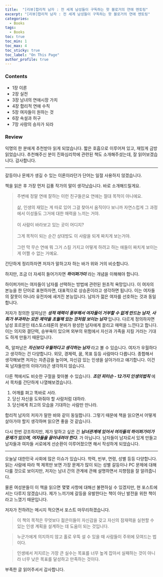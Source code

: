 ```yaml
---
title:  "[리뷰]합리적 남자 : 전 세계 남성들이 구독하는 핫 블로거의 연애 멘토링"
excerpt: "[리뷰]합리적 남자 : 전 세계 남성들이 구독하는 핫 블로거의 연애 멘토링"
categories:
  - Books
tags:
  - Books
toc: true
toc_min: 1
toc_max: 4
toc_sticky: true
toc_label: "On This Page"
author_profile: true
---
```


### Contents

* 1장 이론
* 2장 실전
* 3장 남녀의 연애시장 가치
* 4장 합리적 연애 수칙
* 5장 여자들이 원하는 것
* 6장 속설과 허구
* 7장 사랑의 승자가 되라

### Review

익명의 한 분에게 추천받아 읽게 되었습니다. 짧은 호흡으로 이루어져 있고, 재밌게 금방 읽었습니다. 추천해주신 분이 진화심리학에 관련된 책도 소개해주셨는데, 잘 읽어보겠습니다. 감사합니다.

---

갈등이나 문제가 생길 수 있는 이론이라던가 단어는 일절 사용하지 않겠습니다.

책을 읽은 후 가장 먼저 김풍 작가의 말이 생각났습니다. 바로 소개해드릴게요.

> 주변에 정말 연애 잘하는 이런 친구들은요 연애는 절대 목적이 아니에요.<br/><br/>삶, 인생의 재밌는 게 따로 있어 그걸 찾아서 움직이다 보니까 자연스럽게 그 과정에서 이성들도 그거에 대한 매력을 느끼는 거야.<br/><br/>이 사람이 바라보고 있는 곳이 어디지?<br/><br/>그게 목적이 되는 순간 상대방도 이 사람을 되게 짜치게 보는거야.<br/><br/>그런 막 무슨 연애 뭐 그거 스킬 가지고 어떻게 하려고 하는 애들이 짜치게 보이는 게 어쩔 수 없는 거예요.

간단하게 정리하자면 저자가 말하고자 하는 바가 위와 거의 비슷합니다.

하지만, 조금 더 자세히 들어가자면 ***하이퍼가미*** 라는 개념을 이해해야 합니다.

하이퍼가미는 여자들이 남자를 선택하는 방법에 관련된 원초적 욕망입니다. 이 여자의 본능을 한 단어로 표현하자면, 대표적으로 상승혼이라고 생각하면 됩니다. 이는 여자들의 잘못이 아니라 유전자에 새겨진 본능입니다. 남자가 젊은 여자를 선호하는 것과 동일합니다.

저자가 정의한 알파남은 ***성적 매력이 풍부해서 여자들이 거부할 수 없게 만드는 남자***, ***사회가 부과하는 모든 제약을 초월해 있는 것처럼 보이는 남자*** 입니다. 다르게 정의하자면 남성 호르몬인 테스토스테론의 분비가 왕성한 남자에게 끌리고 매력을 느낀다고 합니다. 이는 의지와 결단력, 승부욕이 있으며 외부의 위험에서 자신과 가족을 지킬 거라는 기대도 하게 만들기 때문입니다.

즉, 알파남은 ***자신보다 우월하다고 생각하는 남자*** 라고 볼 수 있습니다. 여자가 우월하다고 생각하는 건 다양합니다. 외모, 경제력, 꿈, 목표 등등 사람마다 다릅니다. 종합해서 생각해보면 저자는 자존감을 높이며, 자신감 있는 인생을 살아가라고 얘기합니다. 이건 꼭 남자들만의 이야기라곤 생각하지 않습니다.

다른 책에서도 비슷한 구절을 찾아볼 수 있습니다. ***조던 피터슨 - 12가지 인생의법칙*** 에서 목차를 간단하게 나열해보겠습니다.

1. 어깨를 펴고 똑바로 서라.
2. 당신 자신을 도와줘야 할 사람처럼 대하라.
3. 당신에게 최고의 모습을 기대하는 사람만 만나라.

합리적 남자의 저자가 말한 바와 같이 동일합니다. 그렇기 때문에 책을 읽으면서 어떻게 살아가야 할지 생각하며 읽으면 좋을 것 같습니다.

다시 한번 강조하지만, 제가 말하고 싶은 건 ***남녀관계에 있어서 여자들의 하이퍼가미가 문제가 있으며, 여자들을 끌어내려야 한다.*** 가 아닙니다. 남자들이 남자로서 있게 만들고 남자들과 여자들 서로에게 선순환이 이루어졌으면 해서 작성하게 되었습니다.

---

오늘날 대한민국 사회에 많은 이슈가 있습니다. 학력, 빈부, 연령, 성별 등등 다양합니다. 읽는 사람에 따라 책 제목만 보면 가장 문제가 많이 되는 성별 갈등이나 PC 문제에 대해 다룰 것으로 보이지만, 저자는 남녀 간의 관계에 관해 설명하면서 지향점을 잘 알려줍니다.

물론 여성분들이 이 책을 읽으면 몇몇 사항에 대해선 불편하실 수 있겠지만, 현 포스트에서는 다루지 않겠습니다. 제가 느끼기에 갈등을 유발한다는 책이 아닌 발전을 위한 책이라고 느꼈기 때문입니다.

저자가 전하려는 메시지 적으면서 포스트 마무리하겠습니다.

> 이 책의 목적은 무엇보다 젊은이들이 자신감을 갖고 자신의 잠재력을 실현할 수 있는 인생 계획을 설계하는 데 도움이 되는 것입니다.

> 누군가에게 의지하지 않고 홀로 우뚝 설 수 있을 때 사람들이 주위에 모여드는 법이다.

> 인생에서 저지르는 가장 큰 실수는 목표를 너무 높게 잡아서 실패하는 것이 아니라 너무 낮은 목표를 달성하고 만족하는 것이다.

부족한 글 읽어주셔서 감사합니다.
